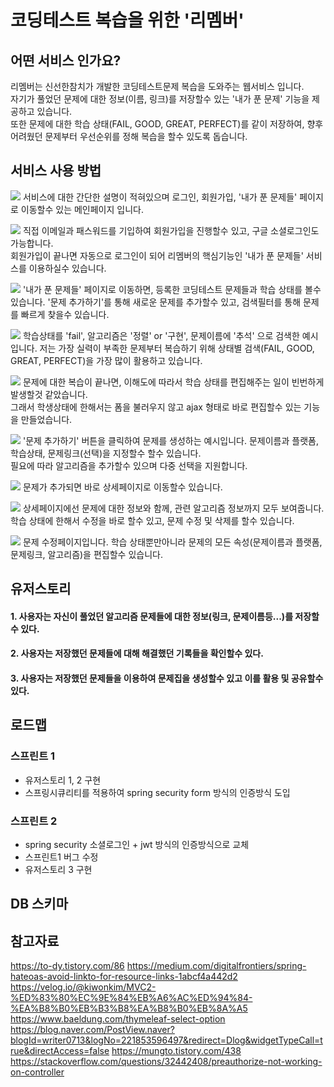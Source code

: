 # 코딩테스트 복습을 위한 '리멤버'


## 어떤 서비스 인가요?
리멤버는 신선한참치가 개발한 코딩테스트문제 복습을 도와주는 웹서비스 입니다.
<br>
자기가 풀었던 문제에 대한 정보(이름, 링크)를 저장할수 있는 '내가 푼 문제' 기능을 제공하고 있습니다.
<br>
또한 문제에 대한 학습 상태(FAIL, GOOD, GREAT, PERFECT)를 같이 저장하여, 향후 어려웠던 문제부터 우선순위를 정해 복습을 할수 있도록 돕습니다.

## 서비스 사용 방법
![](./docs/howtouse/mainpage.png)
서비스에 대한 간단한 설명이 적혀있으며 로그인, 회원가입, '내가 푼 문제들' 페이지로 이동할수 있는 메인페이지 입니다.

![](./docs/howtouse/signup.png)
직접 이메일과 패스워드를 기입하여 회원가입을 진행할수 있고, 구글 소셜로그인도 가능합니다.
<br>
회원가입이 끝나면 자동으로 로그인이 되어 리멤버의 핵심기능인 '내가 푼 문제들' 서비스를 이용하실수 있습니다.


![](./docs/howtouse/users.me.questions.png)
'내가 푼 문제들' 페이지로 이동하면, 등록한 코딩테스트 문제들과 학습 상태를 볼수 있습니다. '문제 추가하기'를 통해 새로운 문제를 추가할수 있고, 검색필터를 통해 문제를 빠르게 찾을수 있습니다.

![](./docs/howtouse/users.me.questions.search.png)
학습상태를 'fail', 알고리즘은 '정렬' or '구현', 문제이름에 '추석' 으로 검색한 예시입니다. 
저는 가장 실력이 부족한 문제부터 복습하기 위해 상태별 검색(FAIL, GOOD, GREAT, PERFECT)을 가장 많이 활용하고 있습니다.

![](./docs/howtouse/users.me.questions.patch.png)
문제에 대한 복습이 끝나면, 이해도에 따라서 학습 상태를 편집해주는 일이 빈번하게 발생할것 같았습니다. 
<br> 그래서 학생상태에 한해서는
폼을 불러우지 않고 ajax 형태로 바로 편집할수 있는 기능을 만들었습니다.

![](./docs/howtouse/users.me.questions.forms.create.png)
'문제 추가하기' 버튼을 클릭하여 문제를 생성하는 예시입니다. 문제이름과 플랫폼, 학습상태, 문제링크(선택)을 지정할수 할수 있습니다.
<br>
필요에 따라 알고리즘을 추가할수 있으며 다중 선택을 지원합니다.

![](./docs/howtouse/users.me.questions.created.png)
문제가 추가되면 바로 상세페이지로 이동할수 있습니다.

![](./docs/howtouse/users.me.questions.id.png)
상세페이지에선 문제에 대한 정보와 함께, 관련 알고리즘 정보까지 모두 보여줍니다. 학습 상태에 한해서 수정을 바로 할수 있고, 문제 수정 및 삭제를 할수 있습니다.  

![](./docs/howtouse/users.me.questions.id.forms.update.png)
문제 수정페이지입니다. 학습 상태뿐만아니라 문제의 모든 속성(문제이름과 플랫폼, 문제링크, 알고리즘)을 편집할수 있습니다.


## 유저스토리
#### 1. 사용자는 자신이 풀었던 알고리즘 문제들에 대한 정보(링크, 문제이름등...)를 저장할수 있다.
#### 2. 사용자는 저장했던 문제들에 대해 해결했던 기록들을 확인할수 있다.
#### 3. 사용자는 저장했던 문제들을 이용하여 문제집을 생성할수 있고 이를 활용 및 공유할수 있다.

## 로드맵
### 스프린트 1
- 유저스토리 1, 2 구현
- 스프링시큐리티를 적용하여 spring security form 방식의 인증방식 도입
### 스프린트 2
- spring security 소셜로그인 + jwt 방식의 인증방식으로 교체
- 스프린트1 버그 수정
- 유저스토리 3 구현

## DB 스키마 


## 참고자료
https://to-dy.tistory.com/86
https://medium.com/digitalfrontiers/spring-hateoas-avoid-linkto-for-resource-links-1abcf4a442d2
https://velog.io/@kiwonkim/MVC2-%ED%83%80%EC%9E%84%EB%A6%AC%ED%94%84-%EA%B8%B0%EB%B3%B8%EA%B8%B0%EB%8A%A5
https://www.baeldung.com/thymeleaf-select-option
https://blog.naver.com/PostView.naver?blogId=writer0713&logNo=221853596497&redirect=Dlog&widgetTypeCall=true&directAccess=false
https://mungto.tistory.com/438
https://stackoverflow.com/questions/32442408/preauthorize-not-working-on-controller
